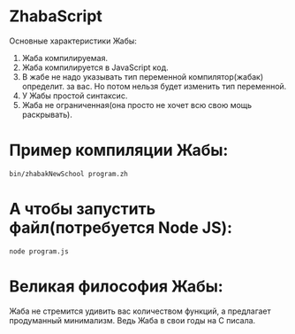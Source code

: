 # ZhabaScript
Основные характеристики Жабы:
1. Жаба компилируемая.
2. Жаба компилируется в JavaScript код.
3. В жабе не надо указывать тип переменной компилятор(жабак) определит. за вас. Но потом нельзя будет изменить тип переменной.
4. У Жабы простой синтаксис.
5. Жаба не ограниченная(она просто не хочет всю свою мощь раскрывать).
   
# Пример компиляции Жабы:
```
bin/zhabakNewSchool program.zh
```
# А чтобы запустить файл(потребуется Node JS):
```
node program.js
```
# Великая философия Жабы:
Жаба не стремится удивить вас количеством функций, а предлагает продуманный минимализм. Ведь Жаба в свои годы на C писала.
